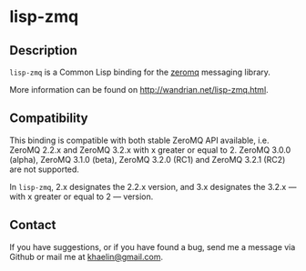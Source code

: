 # lisp-zmq

## Description

`lisp-zmq` is a Common Lisp binding for the [zeromq](http://zeromq.org)
messaging library.

More information can be found on <http://wandrian.net/lisp-zmq.html>.

## Compatibility

This binding is compatible with both stable ZeroMQ API available, i.e. ZeroMQ
2.2.x and ZeroMQ 3.2.x with x greater or equal to 2. ZeroMQ 3.0.0 (alpha),
ZeroMQ 3.1.0 (beta), ZeroMQ 3.2.0 (RC1) and ZeroMQ 3.2.1 (RC2) are not
supported.

In `lisp-zmq`, 2.x designates the 2.2.x version, and 3.x designates the 3.2.x
— with x greater or equal to 2 — version.

## Contact

If you have suggestions, or if you have found a bug, send me a message via Github
or mail me at <khaelin@gmail.com>.
